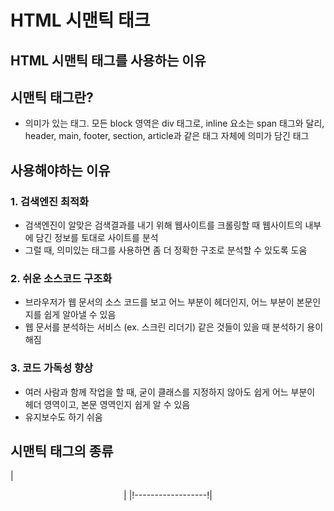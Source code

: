 # HTML 시맨틱 태크
## HTML 시맨틱 태그를 사용하는 이유
## 시맨틱 태그란?
- 의미가 있는 태그. 모든 block 영역은 div 태그로, inline 요소는 span 태그와 달리, header, main, footer, section, article과 같은 태그 자체에 의미가 담긴 태그
## 사용해야하는 이유
### 1. 검색엔진 최적화
- 검색엔진이 알맞은 검색결과를 내기 위해 웹사이트를 크롤링할 때 웹사이트의 내부에 담긴 정보를 토대로 사이트를 분석
- 그럴 때, 의미있는 태그를 사용하면 좀 더 정확한 구조로 분석할 수 있도록 도움
### 2. 쉬운 소스코드 구조화
- 브라우저가 웹 문서의 소스 코드를 보고 어느 부분이 헤더인지, 어느 부분이 본문인지를 쉽게 알아낼 수 있음
- 웹 문서를 분석하는 서비스 (ex. 스크린 리더기) 같은 것들이 있을 때 분석하기 용이해짐
### 3. 코드 가독성 향상
- 여러 사람과 함께 작업을 할 때, 굳이 클래스를 지정하지 않아도 쉽게 어느 부분이 헤더 영역이고, 본문 영역인지 쉽게 알 수 있음
- 유지보수도 하기 쉬움

## 시맨틱 태그의 종류
|<header>|
|!------------------!|

